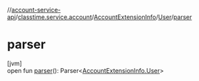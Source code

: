 //[account-service-api](../../../../index.md)/[classtime.service.account](../../index.md)/[AccountExtensionInfo](../index.md)/[User](index.md)/[parser](parser.md)

# parser

[jvm]\
open fun [parser](parser.md)(): Parser&lt;[AccountExtensionInfo.User](index.md)&gt;
